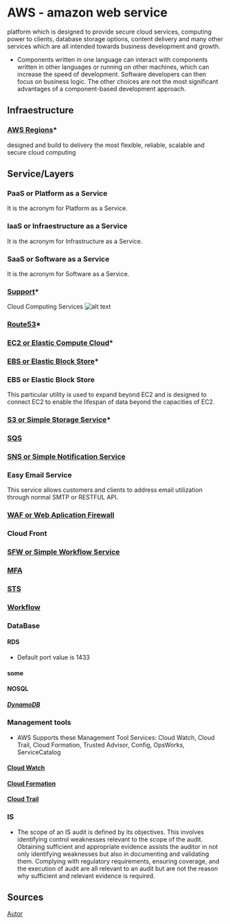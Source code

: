 # AWS - amazon web service
platform which is designed to provide secure cloud services, computing power to clients, database storage options, content delivery and many other services which are all intended towards business development and growth.

- Components written in one language can interact with components written in other languages or running on other machines, which can increase the speed of development. Software developers can then focus on business logic. The other choices are not the most significant advantages of a component-based development approach.

## Infraestructure

### [AWS Regions](AWSREGIONS.md)*
designed and build to delivery the most flexible, reliable, scalable and secure cloud computing

## Service/Layers

### PaaS or Platform as a Service
It is the acronym for Platform as a Service.

### IaaS or Infraestructure as a Service 
It is the acronym for Infrastructure as a Service.

### SaaS or Software as a Service
It is the acronym for Software as a Service.

### [Support](SUPPORT.md)*

Cloud Computing Services
![alt text](https://www.whizlabs.com/blog/wp-content/uploads/2019/01/cloud-computing-services.png "Cloud Computing Services")


### [Route53](R53.md)*

### [EC2 or Elastic Compute Cloud](EC2.md)*

### [EBS or Elastic Block Store](EBS.md)*

### EBS or Elastic Block Store
This particular utility is used to expand beyond EC2 and is designed to connect EC2 to enable the lifespan of data beyond the capacities of EC2.

### [S3 or Simple Storage Service](EBS.md)*

### [SQS](SQS.md)


### [SNS or Simple Notification Service](SNS.md)

### Easy Email Service
This service allows customers and clients to address email utilization through normal SMTP or RESTFUL API.

### [WAF or Web Aplication Firewall](WAF.md)


### Cloud Front

### [SFW or Simple Workflow Service](SFW.md) 

### [MFA](MFA.md) 

### [STS](STS.md) 

### [Workflow](WORKFLOW.md) 

### DataBase

#### RDS

- Default port value is 1433

#### some

#### NOSQL

##### [DynamoDB](DynamoDB.md)

### Management tools

- AWS Supports these Management Tool Services: Cloud Watch, Cloud Trail, Cloud Formation, Trusted Advisor, Config, OpsWorks, ServiceCatalog

#### [Cloud Watch](CloudWatch.md)

#### [Cloud Formation](CloudFormation.md)

#### [Cloud Trail](CloudTrail.md)


### IS

-  The scope of an IS audit is defined by its objectives. This involves identifying control weaknesses relevant to the scope of the audit. Obtaining sufficient and appropriate evidence assists the auditor in not only identifying weaknesses but also in documenting and validating them. Complying with regulatory requirements, ensuring coverage, and the execution of audit are all relevant to an audit but are not the reason why sufficient and relevant evidence is required.

## Sources
[Autor](Autor.md)